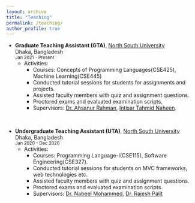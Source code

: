 ```yaml
---
layout: archive
title: "Teaching"
permalink: /teaching/
author_profile: true
---
```


- **Graduate Teaching Assistant (GTA)**, [North South University](http://www.northsouth.edu/)  
Dhaka, Bangladesh  
<sup>Jan 2021 - Present</sup>
    - Activities:
        - Courses:  Concepts of Programming Languages(CSE425), Machine Learning(CSE445)
        - Conducted tutorial sessions for students for assignments and projects.
        - Assisted faculty members with quiz and assignment questions. 
        - Proctored exams and evaluated examination scripts.
        - Supervisors: [Dr. Ahsanur Rahman](http://ece.northsouth.edu/people/dr-ahsanur-rahman/), [Intisar Tahmid Naheen](http://ece.northsouth.edu/people/mr-intisar-tahmid-naheen/).

<br>

- **Undergraduate Teaching Assistant (UTA)**, [North South University](http://www.northsouth.edu/)  
Dhaka, Bangladesh  
<sup>Jan 2020 - Dec 2020</sup>
    - Activities:
        - Courses: Programming Language-I(CSE115), Software Engineering(CSE327).
        - Conducted tutorial sessions for students on MVC frameworks, web technologies etc.
        - Assisted faculty members with quiz and assignment questions. 
        - Proctored exams and evaluated examination scripts.
        - Supervisors: [Dr. Nabeel Mohammed](http://ece.northsouth.edu/people/dr-nabeel-mohammed/), [Dr. Rajesh Palit](http://ece.northsouth.edu/people/rajesh-palit/)
